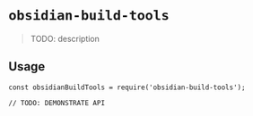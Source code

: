 # `obsidian-build-tools`

> TODO: description

## Usage

```
const obsidianBuildTools = require('obsidian-build-tools');

// TODO: DEMONSTRATE API
```
